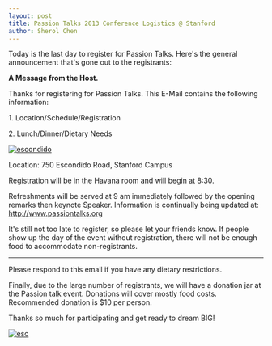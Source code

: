 ```yaml
---
layout: post
title: Passion Talks 2013 Conference Logistics @ Stanford
author: Sherol Chen
---
```


Today is the last day to register for Passion Talks. Here's the general
announcement that's gone out to the registrants:

<!-- break -->

**A Message from the Host.**

Thanks for registering for Passion Talks. This E-Mail contains the
following information:

1\. Location/Schedule/Registration

2\. Lunch/Dinner/Dietary Needs

[![escondido](../../escondido.png@w=551&h=275)](../../escondido.png)

Location: 750 Escondido Road, Stanford Campus

Registration will be in the Havana room and will begin at 8:30.

Refreshments will be served at 9 am immediately followed by the opening
remarks then keynote Speaker. Information is continually being updated
at: <http://www.passiontalks.org>

It's still not too late to register, so please let your friends know. If
people show up the day of the event without registration, there will not
be enough food to accommodate non-registrants.

----

Please respond to this email if you have any dietary restrictions.

Finally, due to the large number of registrants, we will have a donation
jar at the Passion talk event. Donations will cover mostly food costs.
Recommended donation is \$10 per person.

Thanks so much for participating and get ready to dream BIG!

[![esc](../../esc.png@w=551&h=319)](../../esc.png)
